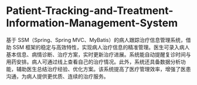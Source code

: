 # Patient-Tracking-and-Treatment-Information-Management-System
基于 SSM（Spring、Spring MVC、MyBatis）的病人跟踪治疗信息管理系统，借助 SSM 框架的稳定与高效特性，实现病人治疗信息的精准管理。医生可录入病人基本信息、病情诊断、治疗方案，实时更新治疗进展。系统能自动提醒复诊时间与用药安排。病人可通过线上查看自己的治疗情况。此外，系统还具备数据分析功能，辅助医生总结治疗经验、优化方案。该系统提高了医疗管理效率，增强了医患沟通，为病人提供更优质、连续的治疗服务。 
